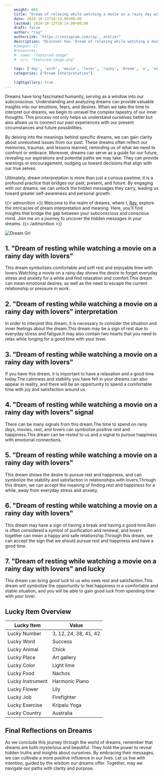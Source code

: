 ```yaml
---
    weight: 685
    title: "Dream of relaxing while watching a movie on a rainy day with a lover"  # Assuming 'title' column exists
    date: 2024-10-13T10:14:00+08:00
    lastmod: 2024-10-13T10:14:00+08:00
    draft: false
    author: "ray"
    authorLink: "https://instagram.com/ray._.atelier"
    description: "Discover how 'Dream of relaxing while watching a movie on a rainy day with a lover' can interpret your future and uncover its significant meanings in your life."
    #images: []
    #resources:
    #- name: "featured-image"
    #  src: "featured-image.png"
    
    tags: ['day', 'with', 'movie', 'lover', 'rainy', 'Dream', 'a', 'on', 'relaxing', 'of', 'watching', 'while']
    categories: ["Dream Interpretation"]
    
    lightgallery: true
---
```

    
Dreams have long fascinated humanity, serving as a window into our subconscious. Understanding and analyzing dreams can provide valuable insights into our emotions, fears, and desires. When we take the time to interpret our dreams, we begin to unravel the complex tapestry of our inner thoughts. This process not only helps us understand ourselves better but also allows us to connect our past experiences with our present circumstances and future possibilities.

By delving into the meanings behind specific dreams, we can gain clarity about unresolved issues from our past. These dreams often reflect our memories, traumas, and lessons learned, reminding us of what we need to confront or embrace. Moreover, dreams can serve as a guide for our future, revealing our aspirations and potential paths we may take. They can provide warnings or encouragement, nudging us toward decisions that align with our true selves.

Ultimately, dream interpretation is more than just a curious pastime; it is a profound practice that bridges our past, present, and future. By engaging with our dreams, we can unlock the hidden messages they carry, leading us toward greater self-awareness and personal growth.

{{< admonition >}}
Welcome to the realm of dreams, where I, [Ray](https://instagram.com/ray._.atelier), explore the intricacies of dream interpretation and meaning. Here, you’ll find insights that bridge the gap between your subconscious and conscious mind. Join me on a journey to uncover the hidden messages in your dreams.
{{< /admonition >}}

![Dream Grl](https://cdn.pixabay.com/photo/2017/11/02/03/35/gothic-2910057_1280.jpg "Dream Grl")

## 1. "Dream of resting while watching a movie on a rainy day with lovers"
This dream symbolizes comfortable and soft rest and enjoyable time with lovers.Watching a movie on a rainy day shows the desire to forget everyday stress and anxiety for a while and find relaxation and comfort.This dream can mean emotional desires, as well as the need to escape the current relationship or pressure in work.

## 2. "Dream of resting while watching a movie on a rainy day with lovers" interpretation
In order to interpret this dream, it is necessary to consider the situation and inner feelings about the dream.This dream may be a sign of rest due to everyday stress and fatigue.It may also contain two hearts that you need to relax while longing for a good time with your lover.

## 3. "Dream of resting while watching a movie on a rainy day with lovers"
If you have this dream, it is important to have a relaxation and a good time today.The calmness and stability you have felt in your dreams can also appear in reality, and there will be an opportunity to spend a comfortable time with joy and satisfaction around us.

## 4. "Dream of resting while watching a movie on a rainy day with lovers" signal
There can be many signals from this dream.The time to spend on rainy days, movies, rest, and lovers can symbolize positive rest and happiness.This dream can be rested to us and a signal to pursue happiness with emotional connections.

## 5. "Dream of resting while watching a movie on a rainy day with lovers"
This dream shows the desire to pursue rest and happiness, and can symbolize the stability and satisfaction in relationships with lovers.Through this dream, we can accept the meaning of finding rest and happiness for a while, away from everyday stress and anxiety.

## 6. "Dream of resting while watching a movie on a rainy day with lovers"
This dream may have a sign of having a break and having a good time.Rain is often considered a symbol of purification and renewal, and lovers together can mean a happy and safe relationship.Through this dream, we can accept the sign that we should pursue rest and happiness and have a good time.

## 7. "Dream of resting while watching a movie on a rainy day with lovers" and lucky
This dream can bring good luck to us who seek rest and satisfaction.This dream will symbolize the opportunity to feel happiness in a comfortable and stable situation, and you will be able to gain good luck from spending time with your lover.

## Lucky Item Overview
| Lucky Item          | Value              |
|---------------|--------------------|
| Lucky Number        | 3, 12, 24, 38, 41, 42  |
| Lucky Word          | Success |
| Lucky Animal        | Chick |
| Lucky Place         | Art gallery     |
| Lucky Color         | Light lime     |
| Lucky Food          | Nachos      |
| Lucky Instrument    | Harmonic Piano |
| Lucky Flower        | Lily    |
| Lucky Job           | Firefighter       |
| Lucky Exercise      | Kripalu Yoga  |
| Lucky Country       | Australia    |


##  Final Reflections on Dreams

As we conclude this journey through the world of dreams, remember that dreams are both mysterious and beautiful. They hold the power to reveal hidden truths and insights about ourselves. By embracing their messages, we can cultivate a more positive influence in our lives. Let us live with intention, guided by the wisdom our dreams offer. Together, may we navigate our paths with clarity and purpose.
